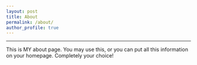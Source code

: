 ```yaml
---
layout: post
title: About
permalink: /about/
author_profile: true
---
```




------------------------------------------------------------------------------------------------------
This is MY about page. You may use this, or you can put all this information on your homepage. Completely your choice!





<!-- Below is just a demonstration of creating "variables" for urls; you can use either syntax shown in this file for links -->
[google-crawl-docs]: https://developers.google.com/search/docs/fundamentals/how-search-works#crawling
[google-301-redirect-docs]: https://developers.google.com/search/docs/crawling-indexing/301-redirects
[about-open-source]: https://en.wikipedia.org/wiki/Open-source_software
[jekyll-minima-preview]: https://jekyll.github.io/minima/
[jekyll-organization]: https://github.com/jekyll
